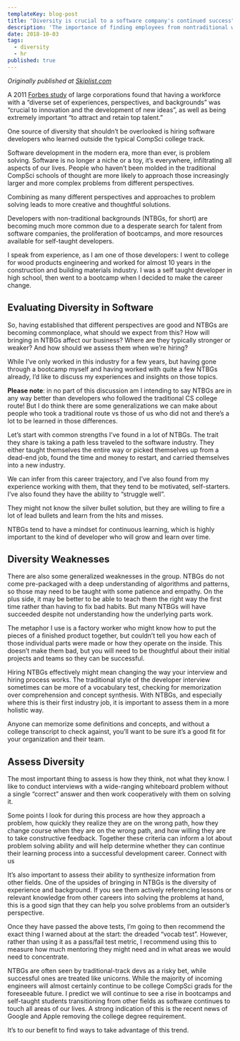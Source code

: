 ```yaml
---
templateKey: blog-post
title: "Diversity is crucial to a software company's continued success"
description: 'The importance of finding employees from nontraditional work backgrounds.'
date: 2018-10-03
tags:
  - diversity
  - hr
published: true
---
```


_Originally published at [Skiplist.com](https://www.skiplist.com/blog/diversity-success-google-apple)_

A 2011 [Forbes study](https://www.forbes.com/forbesinsights/innovation_diversity/index.html) of large corporations found that having a workforce with a “diverse set of experiences, perspectives, and backgrounds” was “crucial to innovation and the development of new ideas”, as well as being extremely important “to attract and retain top talent.”

One source of diversity that shouldn’t be overlooked is hiring software developers who learned outside the typical CompSci college track.

Software development in the modern era, more than ever, is problem solving. Software is no longer a niche or a toy, it’s everywhere, infiltrating all aspects of our lives. People who haven’t been molded in the traditional CompSci schools of thought are more likely to approach those increasingly larger and more complex problems from different perspectives.

Combining as many different perspectives and approaches to problem solving leads to more creative and thoughtful solutions.

Developers with non-traditional backgrounds (NTBGs, for short) are becoming much more common due to a desperate search for talent from software companies, the proliferation of bootcamps, and more resources available for self-taught developers.

I speak from experience, as I am one of those developers: I went to college for wood products engineering and worked for almost 10 years in the construction and building materials industry. I was a self taught developer in high school, then went to a bootcamp when I decided to make the career change.

## Evaluating Diversity in Software

So, having established that different perspectives are good and NTBGs are becoming commonplace, what should we expect from this? How will bringing in NTBGs affect our business? Where are they typically stronger or weaker? And how should we assess them when we’re hiring?

While I’ve only worked in this industry for a few years, but having gone through a bootcamp myself and having worked with quite a few NTBGs already, I’d like to discuss my experiences and insights on those topics.

**Please note**: in no part of this discussion am I intending to say NTBGs are in any way better than developers who followed the traditional CS college route! But I do think there are some generalizations we can make about people who took a traditional route vs those of us who did not and there’s a lot to be learned in those differences.

Let’s start with common strengths I’ve found in a lot of NTBGs. The trait they share is taking a path less traveled to the software industry. They either taught themselves the entire way or picked themselves up from a dead-end job, found the time and money to restart, and carried themselves into a new industry.

We can infer from this career trajectory, and I’ve also found from my experience working with them, that they tend to be motivated, self-starters. I’ve also found they have the ability to “struggle well”.

They might not know the silver bullet solution, but they are willing to fire a lot of lead bullets and learn from the hits and misses.

NTBGs tend to have a mindset for continuous learning, which is highly important to the kind of developer who will grow and learn over time.

## Diversity Weaknesses

There are also some generalized weaknesses in the group. NTBGs do not come pre-packaged with a deep understanding of algorithms and patterns, so those may need to be taught with some patience and empathy. On the plus side, it may be better to be able to teach them the right way the first time rather than having to fix bad habits. But many NTBGs will have succeeded despite not understanding how the underlying parts work.

The metaphor I use is a factory worker who might know how to put the pieces of a finished product together, but couldn’t tell you how each of those individual parts were made or how they operate on the inside. This doesn’t make them bad, but you will need to be thoughtful about their initial projects and teams so they can be successful.

Hiring NTBGs effectively might mean changing the way your interview and hiring process works. The traditional style of the developer interview sometimes can be more of a vocabulary test, checking for memorization over comprehension and concept synthesis. With NTBGs, and especially where this is their first industry job, it is important to assess them in a more holistic way.

Anyone can memorize some definitions and concepts, and without a college transcript to check against, you’ll want to be sure it’s a good fit for your organization and their team.

## Assess Diversity

The most important thing to assess is how they think, not what they know. I like to conduct interviews with a wide-ranging whiteboard problem without a single “correct” answer and then work cooperatively with them on solving it.

Some points I look for during this process are how they approach a problem, how quickly they realize they are on the wrong path, how they change course when they are on the wrong path, and how willing they are to take constructive feedback. Together these criteria can inform a lot about problem solving ability and will help determine whether they can continue their learning process into a successful development career.
Connect with us

It’s also important to assess their ability to synthesize information from other fields. One of the upsides of bringing in NTBGs is the diversity of experience and background. If you see them actively referencing lessons or relevant knowledge from other careers into solving the problems at hand, this is a good sign that they can help you solve problems from an outsider’s perspective.

Once they have passed the above tests, I’m going to then recommend the exact thing I warned about at the start: the dreaded “vocab test”. However, rather than using it as a pass/fail test metric, I recommend using this to measure how much mentoring they might need and in what areas we would need to concentrate.

NTBGs are often seen by traditional-track devs as a risky bet, while successful ones are treated like unicorns. While the majority of incoming engineers will almost certainly continue to be college CompSci grads for the foreseeable future. I predict we will continue to see a rise in bootcamps and self-taught students transitioning from other fields as software continues to touch all areas of our lives. A strong indication of this is the recent news of Google and Apple removing the college degree requirement.

It’s to our benefit to find ways to take advantage of this trend.
